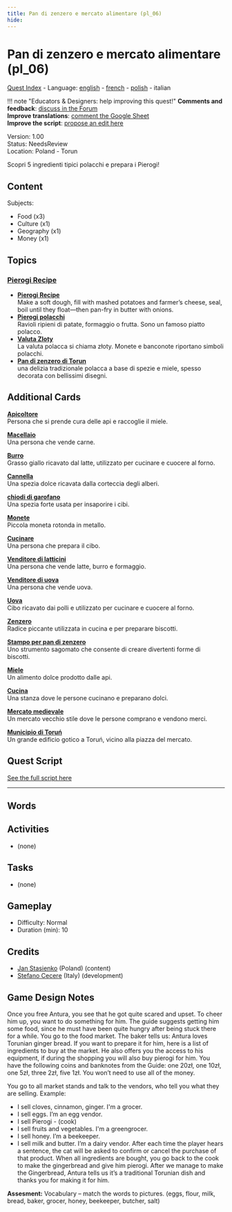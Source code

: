 ```yaml
---
title: Pan di zenzero e mercato alimentare (pl_06)
hide:
---
```


# Pan di zenzero e mercato alimentare (pl_06)
[Quest Index](./index.it.md) - Language: [english](./pl_06.md) - [french](./pl_06.fr.md) - [polish](./pl_06.pl.md) - italian

!!! note "Educators & Designers: help improving this quest!"
    **Comments and feedback**: [discuss in the Forum](https://vgwb.discourse.group/t/pl-06-gingerbread-food-market/37/1)  
    **Improve translations**: [comment the Google Sheet](https://docs.google.com/spreadsheets/d/1FPFOy8CHor5ArSg57xMuPAG7WM27-ecDOiU-OmtHgjw/edit?gid=1211829352#gid=1211829352)  
    **Improve the script**: [propose an edit here](https://github.com/vgwb/Antura/blob/main/Assets/_discover/_quests/PL_06%20Torun%20Market/PL_06%20Torun%20Market%20-%20Yarn%20Script.yarn)  

Version: 1.00  
Status: NeedsReview  
Location: Poland - Torun

Scopri 5 ingredienti tipici polacchi e prepara i Pierogi!

## Content
Subjects: 

  - Food (x3)
  - Culture (x1)
  - Geography (x1)
  - Money (x1)

## Topics
### [Pierogi Recipe](../topics/index.md#pierogi)

  - **[Pierogi Recipe](../cards/index.md#pierogi_recipe)**  
    Make a soft dough, fill with mashed potatoes and farmer’s cheese, seal, boil until they float—then pan-fry in butter with onions.  
  - **[Pierogi polacchi](../cards/index.md#pierogi)**  
    Ravioli ripieni di patate, formaggio o frutta. Sono un famoso piatto polacco.  
  - **[Valuta Zloty](../cards/index.md#currency_zloty)**  
    La valuta polacca si chiama złoty. Monete e banconote riportano simboli polacchi.  
  - **[Pan di zenzero di Torun](../cards/index.md#gingerbread)**  
    una delizia tradizionale polacca a base di spezie e miele, spesso decorata con bellissimi disegni.  

## Additional Cards
**[Apicoltore](../cards/index.md#beekeeper)**  
Persona che si prende cura delle api e raccoglie il miele.  

**[Macellaio](../cards/index.md#butcher)**  
Una persona che vende carne.  

**[Burro](../cards/index.md#butter)**  
Grasso giallo ricavato dal latte, utilizzato per cucinare e cuocere al forno.  

**[Cannella](../cards/index.md#cinnamon)**  
Una spezia dolce ricavata dalla corteccia degli alberi.  

**[chiodi di garofano](../cards/index.md#cloves)**  
Una spezia forte usata per insaporire i cibi.  

**[Monete](../cards/index.md#coins)**  
Piccola moneta rotonda in metallo.  

**[Cucinare](../cards/index.md#cook)**  
Una persona che prepara il cibo.  

**[Venditore di latticini](../cards/index.md#dairy_vendor)**  
Una persona che vende latte, burro e formaggio.  

**[Venditore di uova](../cards/index.md#egg_vendor)**  
Una persona che vende uova.  

**[Uova](../cards/index.md#eggs)**  
Cibo ricavato dai polli e utilizzato per cucinare e cuocere al forno.  

**[Zenzero](../cards/index.md#ginger)**  
Radice piccante utilizzata in cucina e per preparare biscotti.  

**[Stampo per pan di zenzero](../cards/index.md#gingerbread_mold)**  
Uno strumento sagomato che consente di creare divertenti forme di biscotti.  

**[Miele](../cards/index.md#honey)**  
Un alimento dolce prodotto dalle api.  

**[Cucina](../cards/index.md#kitchen)**  
Una stanza dove le persone cucinano e preparano dolci.  

**[Mercato medievale](../cards/index.md#medieval_market)**  
Un mercato vecchio stile dove le persone comprano e vendono merci.  

**[Municipio di Toruń](../cards/index.md#torun_town_hall)**  
Un grande edificio gotico a Toruń, vicino alla piazza del mercato.  

## Quest Script

[See the full script here](./pl_06-script.it.md)

---

## Words
## Activities
- (none)

## Tasks
- (none)
## Gameplay
- Difficulty: Normal
- Duration (min): 10
## Credits
- [Jan Stasienko](mailto:jan.stasienko@dsw.edu.pl) (Poland) (content)
- [Stefano Cecere](https://stefanocecere.com) (Italy) (development)

## Game Design Notes

Once you free Antura, you see that he got quite scared and upset. To cheer him up, you want to do something for him. The guide suggests getting him some food, since he must have been quite hungry after being stuck there for a while. You go to the food market.
The baker tells us: Antura loves Torunian ginger bread. If you want to prepare it for him, here is a list of ingredients to buy at the market. He also offers you the access to his equipment, if during the shopping you will also buy pierogi for him. You have the following coins and banknotes from the Guide: one 20zł, one 10zł, one 5zł, three 2zł, five 1zł. You won’t need to use all of the money.

You go to all market stands and talk to the vendors, who tell you what they are selling.
Example:

- I sell cloves, cinnamon, ginger. I'm a grocer.
- I sell eggs. I’m an egg vendor.
- I sell Pierogi - (cook)
- I sell fruits and vegetables. I'm a greengrocer.
- I sell honey. I’m a beekeeper.
- I sell milk and butter. I’m a dairy vendor.
After each time the player hears a sentence, the cat will be asked to confirm or cancel the purchase of that product.
When all ingredients are bought, you go back to the cook to make the gingerbread and give him pierogi.
After we manage to make the Gingerbread, Antura tells us it’s a traditional Torunian dish and thanks you for making it for him.

**Assesment:**
Vocabulary – match the words to pictures. (eggs, flour, milk, bread, baker, grocer, honey, beekeeper, butcher, salt)

